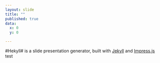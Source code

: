 ```yaml
---
layout: slide
title: ""
published: true
data:
  x: 0
  y: 0

---
```


#Hekyll#
is a slide presentation generator, built with [Jekyll](https://github.com/mojombo/jekyll) and [Impress.js](http://bartaz.github.com/impress.js)
test
